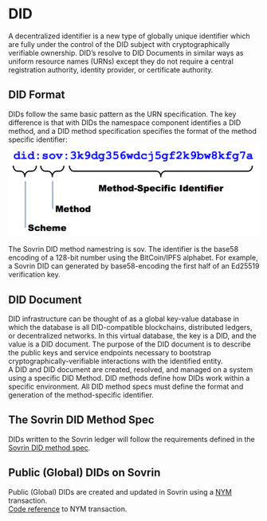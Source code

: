 # DID

A decentralized identifier is a new type of globally unique identifier which are fully under the control of the DID subject with  cryptographically verifiable ownership.  DID’s resolve to DID Documents in similar ways as uniform resource names (URNs) except they do not
require a central registration authority, identity provider, or certificate authority.

## DID Format
DIDs follow the same basic pattern as the URN specification. The key difference is that with DIDs the namespace component identifies a DID method, and a DID method specification specifies the format of the method specific identifier:
![sov_did](did-format.png "Sovrin DID Format")

The Sovrin DID method namestring is sov. The identifier is the base58 encoding of a 128-bit number using the BitCoin/IPFS alphabet. For example, a Sovrin DID can generated by base58-encoding the first half of an Ed25519 verification key.

## DID Document
DID infrastructure can be thought of as a global key-value database in which the database is all DID-compatible blockchains, distributed ledgers, or decentralized networks. In this virtual database, the key is a DID, and the value is a DID document. The purpose of the DID document is to describe the public keys and service endpoints necessary to bootstrap cryptographically-verifiable interactions with the identified entity.  
A DID and DID document are created, resolved, and managed on a system using a specific DID Method. DID methods define how DIDs work within a specific environment. All DID method specs must define the format and generation of the method-specific identifier.

## The Sovrin DID Method Spec
DIDs written to the Sovrin ledger will follow the requirements defined in the [Sovrin DID method spec](https://github.com/sovrin-foundation/sovrin/blob/master/spec/did-method-spec-template.html).

## Public (Global) DIDs on Sovrin 
Public (Global) DIDs are created and updated in Sovrin using a [NYM](https://github.com/hyperledger/indy-node/blob/24a86c5ebf86a2aed26f12c3db0dfc6667137d11/docs/transactions.md#nym) transaction.  
[Code reference](https://github.com/hyperledger/indy-sdk/blob/778a38d92234080bb77c6dd469a8ff298d9b7154/libindy/src/services/ledger/types.rs#L43)  to NYM transaction.
